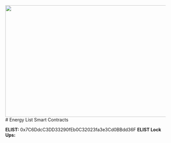 <img src="https://firebasestorage.googleapis.com/v0/b/e-list-e5622.appspot.com/o/Assets%2F24.png?alt=media" width="650" height="350">
# Energy List Smart Contracts

**ELIST:**  0x7C6DdcC3DD33290fEb0C32023fa3e3Cd0BBdd36F
**ELIST Lock Ups:**  
